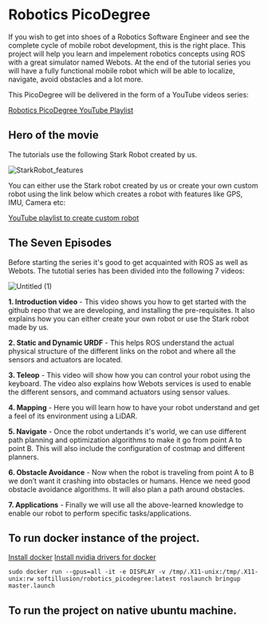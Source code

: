 # Robotics PicoDegree

If you wish to get into shoes of a Robotics Software Engineer and see the complete cycle of mobile robot development, this is the right place. 
This project will help you learn and impelement robotics concepts using ROS with a great simulator named Webots. 
At the end of the tutorial series you will have a fully functional mobile robot which will be able to localize, navigate, avoid obstacles and a lot more. 

This PicoDegree will be delivered in the form of a YouTube videos series:

[Robotics PicoDegree YouTube Playlist](https://www.youtube.com/playlist?list=PLt69C9MnPchkrzYf68RvtIpd5bj7VCcwR)

## Hero of the movie
The tutorials use the following Stark Robot created by us.

![StarkRobot_features](https://user-images.githubusercontent.com/40532456/126117030-899f98e6-20e7-4a3e-94a1-f938d6471bbd.png)


You can either use the Stark robot created by us or create your own custom robot using the link below which creates a robot with features like GPS, IMU, Camera etc:

[YouTube playlist to create custom robot](https://www.youtube.com/playlist?list=PLt69C9MnPchlZl4FAZ7z-wBhFpUtwJvEG)
 
## The Seven Episodes 
Before starting the series it's good to get acquainted with ROS as well as Webots. 
The tutotial series has been divided into the following 7 videos:

![Untitled (1)](https://user-images.githubusercontent.com/40532456/126115492-5644ecb8-1135-4997-a214-d8bcbf84157a.png)

**1. Introduction video** - This video shows you how to get started with the github repo that we are developing, and installing the pre-requisites. It also explains how you can either create your own robot or use the Stark robot made by us.

**2. Static and Dynamic URDF** - This helps ROS understand the actual physical structure of the different links on the robot and where all the sensors and actuators are located.

 **3. Teleop** - This video will show how you can control your robot using the keyboard. The video also explains how Webots services is used to enable the different sensors, and command actuators using sensor values.
 
 **4. Mapping** - Here you will learn how to have your robot understand and get a feel of its environment using a LiDAR.
 
 **5. Navigate** - Once the robot undertands it's world, we can use different path planning and optimization algorithms to make it go from point A to point B. This will also include the configuration of costmap and different planners.
 
 **6. Obstacle Avoidance** - Now when the robot is traveling from point A to B we don’t want it crashing into obstacles or humans. Hence we need good obstacle avoidance algorithms. It will also plan a path around obstacles.
 
 **7. Applications** - Finally we will use all the above-learned knowledge to enable our robot to perform specific tasks/applications.


## To run docker instance of the project.
[Install docker](https://docs.docker.com/engine/install/ubuntu/)
[Install nvidia drivers for docker](https://docs.nvidia.com/datacenter/cloud-native/container-toolkit/install-guide.html)

```
sudo docker run --gpus=all -it -e DISPLAY -v /tmp/.X11-unix:/tmp/.X11-unix:rw softillusion/robotics_picodegree:latest roslaunch bringup master.launch
```

## To run the project on native ubuntu machine.
```

```
